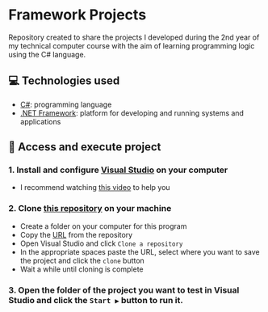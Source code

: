 # Framework Projects
Repository created to share the projects I developed during the 2nd year of my technical computer course with the aim of learning programming logic using the C# language.

## 💻 Technologies used 
* [C#](https://learn.microsoft.com/pt-br/dotnet/csharp/): programming language
* [.NET Framework](https://learn.microsoft.com/pt-br/dotnet/fundamentals/): platform for developing and running systems and applications

## 📁 Access and execute project
### 1. Install and configure [Visual Studio](https://visualstudio.microsoft.com/pt-br/downloads/) on your computer
* I recommend watching [this video](https://www.youtube.com/watch?v=KKaDlo1I21Y) to help you
### 2. Clone [this repository](https://github.com/ArturColen/Cotemig-logic-and-programming-works) on your machine
* Create a folder on your computer for this program
* Copy the [URL](https://github.com/ArturColen/Cotemig-logic-and-programming-works.git) from the repository
* Open Visual Studio and click `Clone a repository`
* In the appropriate spaces paste the URL, select where you want to save the project and click the `clone` button
* Wait a while until cloning is complete
### 3. Open the folder of the project you want to test in Visual Studio and click the `Start ▶️` button to run it.